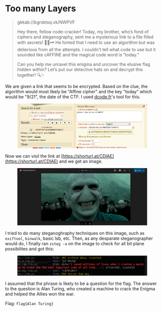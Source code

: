 # Too many Layers

> gkkab://bgrsktsq.vk/NWPVF
>
> Hey there, fellow code-cracker! Today, my brother, who’s fond of ciphers and steganography, sent me a mysterious link to a file filled with secrets! 🕵️‍♂️🗝️ He hinted that I need to use an algorithm but was delierious from all the attempts. I couldn't tell what code to use but it sounded like cAFFINE and the magical code word is “today.”
>
> Can you help me unravel this enigma and uncover the elusive flag hidden within? Let’s put our detective hats on and decrypt this together! 🔍✨

We are given a link that seems to be encrypted. Based on the clue, the algorithm would most likely be "Affine cipher" and the key "today" which would be "9/21", the date of the CTF. I used [dcode.fr](https://www.dcode.fr/affine-cipher)'s tool for this.

<figure><img src="../../../.gitbook/assets/image (24) (1) (1).png" alt=""><figcaption></figcaption></figure>

Now we can visil the link at [https://shorturl.at/CDIAE](https://shorturl.at/CDIAE) and we get an image.

<figure><img src="../../../.gitbook/assets/image (25) (1) (1).png" alt=""><figcaption></figcaption></figure>

I tried to do many steganoghraphy techniques on this image, such as `exiftool`, `binwalk`, basic lsb, etc. Then, as any desparate steganographer would do, I finally ran `zsteg -a` on the image to check for all bit plane possibilites and got this:

<figure><img src="../../../.gitbook/assets/image (26) (1) (1).png" alt=""><figcaption></figcaption></figure>

I assumed that the phrase is likely to be a question for the flag. The answer to the question is Alan Turing, who created a machine to crack the Enigma and helped the Allies won the war.

Flag: `flag{Alan Turing}`
